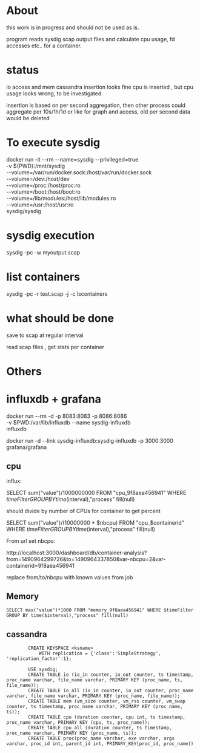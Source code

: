 # About

this work is in progress and should not be used as is.

program reads sysdig scap output files and calculate cpu usage, fd accesses etc.. for a container.

# status

io access and mem cassandra insertion looks fine
cpu is inserted , but cpu usage looks wrong, to be investigated

insertion is based on per second aggregation, then other process could aggregate per 10s/1h/1d or like for graph and access, old  per second data would be deleted

# To execute sysdig

docker run -it --rm --name=sysdig --privileged=true \
           -v ${PWD}:/mnt/sysdig \
           --volume=/var/run/docker.sock:/host/var/run/docker.sock \
           --volume=/dev:/host/dev \
           --volume=/proc:/host/proc:ro \
           --volume=/boot:/host/boot:ro \
           --volume=/lib/modules:/host/lib/modules:ro \
           --volume=/usr:/host/usr:ro \
           sysdig/sysdig


# sysdig execution

sysdig -pc -w myoutput.scap


# list containers

sysdig -pc -r test.scap  -j -c lscontainers


# what should be done

save to scap at regular interval

read scap files , get stats per container

# Others

# influxdb + grafana

docker run --rm -d -p 8083:8083 -p 8086:8086 \
      -v $PWD:/var/lib/influxdb --name sysdig-influxdb \
      influxdb

docker run -d --link sysdig-influxdb:sysdig-influxdb  -p 3000:3000 grafana/grafana

## cpu

influx:

SELECT sum("value")/1000000000 FROM "cpu_9f8aea456941" WHERE $timeFilter GROUP BY time($interval),"process" fill(null)

should divide by number of CPUs for container to get percent

SELECT sum("value")/(10000000 * $nbcpu) FROM "cpu_$containerid" WHERE $timeFilter GROUP BY time($interval),"process" fill(null)


From url set nbcpu:

http://localhost:3000/dashboard/db/container-analysis?from=1490964299726&to=1490964337850&var-nbcpu=2&var-containerid=9f8aea456941

replace from/to/nbcpu with known values from job



## Memory

    SELECT max("value")*1000 FROM "memory_9f8aea456941" WHERE $timeFilter GROUP BY time($interval),"process" fill(null)


## cassandra

            CREATE KEYSPACE <ksname>
                WITH replication = {'class':'SimpleStrategy', 'replication_factor':1};

            USE sysdig;
            CREATE TABLE io (io_in counter, io_out counter, ts timestamp, proc_name varchar, file_name varchar, PRIMARY KEY (proc_name, ts, file_name));
            CREATE TABLE io_all (io_in counter, io_out counter, proc_name varchar, file_name varchar, PRIMARY KEY (proc_name, file_name));
            CREATE TABLE mem (vm_size counter, vm_rss counter, vm_swap counter, ts timestamp, proc_name varchar, PRIMARY KEY (proc_name, ts));
            CREATE TABLE cpu (duration counter, cpu int, ts timestamp, proc_name varchar, PRIMARY KEY (cpu, ts, proc_name));
            CREATE TABLE cpu_all (duration counter, ts timestamp, proc_name varchar, PRIMARY KEY (proc_name, ts));
            CREATE TABLE proc(proc_name varchar, exe varchar, args varchar, proc_id int, parent_id int, PRIMARY_KEY(proc_id, proc_name))
